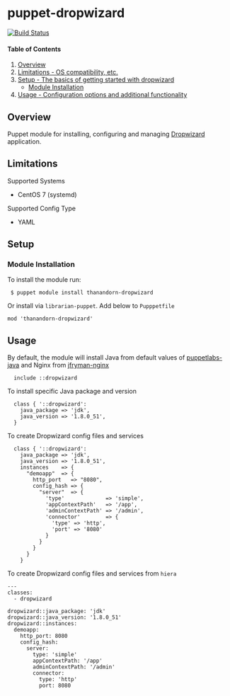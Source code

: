 # puppet-dropwizard

[![Build Status](https://travis-ci.org/thanandorn/puppet-dropwizard.svg?branch=master)](https://travis-ci.org/thanandorn/puppet-dropwizard)

#### Table of Contents

1. [Overview](#overview)
2. [Limitations - OS compatibility, etc.](#limitations)
3. [Setup - The basics of getting started with dropwizard](#setup)
    * [Module Installation](#module-installation)
4. [Usage - Configuration options and additional functionality](#usage)

## Overview

Puppet module for installing, configuring and managing [Dropwizard](https://www.dropwizard.io) application.

## Limitations

Supported Systems
* CentOS 7 (systemd)

Supported Config Type
* YAML


## Setup

### Module Installation

To install the module run:

```
 $ puppet module install thanandorn-dropwizard
```

Or install via `librarian-puppet`. Add below to `Pupppetfile`

```
mod 'thanandorn-dropwizard'
```

## Usage

By default, the module will install Java from default values of [puppetlabs-java](https://github.com/puppetlabs/puppetlabs-java) and Nginx from [jfryman-nginx](https://github.com/jfryman/puppet-nginx)

```puppet
  include ::dropwizard
```

To install specific Java package and version

```puppet
  class { '::dropwizard':
    java_package => 'jdk',
    java_version => '1.8.0_51',
  }
```
To create Dropwizard config files and services

```puppet
  class { '::dropwizard':
    java_package => 'jdk',
    java_version => '1.8.0_51',
    instances    => {
      "demoapp"  => {
        http_port   => "8080",
        config_hash => {
          "server"  => {
            'type'             => 'simple',
            'appContextPath'   => '/app',
            'adminContextPath' => '/admin',
            'connector'        => {
              'type' => 'http',
              'port' => '8080'
            }
          }
        }
      }
    }
```

To create Dropwizard config files and services from `hiera`

```
---
classes:
  - dropwizard

dropwizard::java_package: 'jdk'
dropwizard::java_version: '1.8.0_51'
dropwizard::instances:
  demoapp:
    http_port: 8080
    config_hash:
      server:
        type: 'simple'
        appContextPath: '/app'
        adminContextPath: '/admin'
        connector:
          type: 'http'
          port: 8080
```

